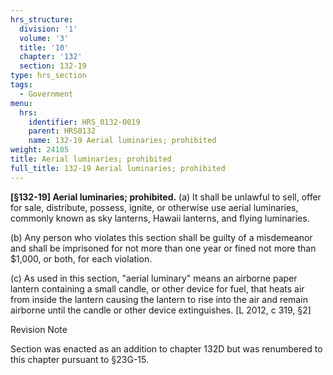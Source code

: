```yaml
---
hrs_structure:
  division: '1'
  volume: '3'
  title: '10'
  chapter: '132'
  section: 132-19
type: hrs_section
tags:
  - Government
menu:
  hrs:
    identifier: HRS_0132-0019
    parent: HRS0132
    name: 132-19 Aerial luminaries; prohibited
weight: 24105
title: Aerial luminaries; prohibited
full_title: 132-19 Aerial luminaries; prohibited
---
```

**[§132-19] Aerial luminaries; prohibited.** (a) It shall be unlawful to sell, offer for sale, distribute, possess, ignite, or otherwise use aerial luminaries, commonly known as sky lanterns, Hawaii lanterns, and flying luminaries.

(b) Any person who violates this section shall be guilty of a misdemeanor and shall be imprisoned for not more than one year or fined not more than $1,000, or both, for each violation.

(c) As used in this section, "aerial luminary" means an airborne paper lantern containing a small candle, or other device for fuel, that heats air from inside the lantern causing the lantern to rise into the air and remain airborne until the candle or other device extinguishes. [L 2012, c 319, §2]

Revision Note

Section was enacted as an addition to chapter 132D but was renumbered to this chapter pursuant to §23G-15.